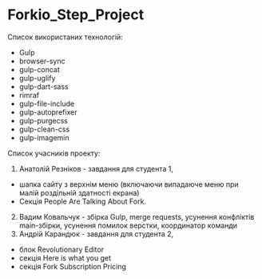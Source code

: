 # Forkio_Step_Project
Список використаних технологій:
- Gulp
- browser-sync
- gulp-concat
- gulp-uglify
- gulp-dart-sass
- rimraf
- gulp-file-include
- gulp-autoprefixer
- gulp-purgecss
- gulp-clean-css
- gulp-imagemin

Список учасників проекту:
1) Анатолій Резніков - завдання для студента 1,
- шапка сайту з верхнім меню (включаючи випадаюче меню при малій роздільній здатності екрана)
- Секція People Are Talking About Fork.
2) Вадим Ковальчук - збірка Gulp, merge requests, усунення конфліктів main-збірки, усунення помилок верстки, координатор команди
3) Андрій Карандюк - завдання для студента 2,
- блок Revolutionary Editor
- секція Here is what you get
- секція Fork Subscription Pricing
